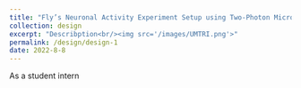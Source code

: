 ```yaml
---
title: "Fly’s Neuronal Activity Experiment Setup using Two-Photon Microscopy"
collection: design
excerpt: "Describption<br/><img src='/images/UMTRI.png'>"
permalink: /design/design-1
date: 2022-8-8
---
```


As a student intern
